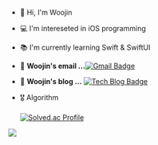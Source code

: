 <!--### Hi there 👋-->
<!--![header](https://capsule-render.vercel.app/api?type=rounded&color=4D75DB&section=header&text=Louie's%20github&fontColor=ffffff)-->

- 👋   Hi, I'm Woojin
- 💻   I'm intereseted in iOS programming
- 📚   I'm currently learning Swift & SwiftUI

- 📮  **Woojin's email ...**[![Gmail Badge](https://img.shields.io/badge/Gmail-d14836?style=flat-square&logo=Gmail&logoColor=white&link=mailto:absolute0017@gmail.com)](mailto:absolute0017@gmail.com)

- 📒  **Woojin's blog ...** [![Tech Blog Badge](http://img.shields.io/badge/-Tech%20blog-black?style=flat-square&logo=blogger&logoColor=white&link=https://cana17.tistory.com/)](https://cana17.tistory.com/)

- 🎖️ Algorithm<br/><br/>
[![Solved.ac Profile](http://mazassumnida.wtf/api/v2/generate_badge?boj=monetary)](https://solved.ac/monetary/)
<img src="http://mazandi.herokuapp.com/api?handle={monetary}&theme=warm"/>
<!--
- 💻 Tech Stack<br/><br/>
![Top Langs](https://github-readme-stats.vercel.app/api/top-langs/?username=woojinchoi17&layout=compact&theme=dark)

<!--
**woojinchoi17/woojinchoi17** is a ✨ _special_ ✨ repository because its `README.md` (this file) appears on your GitHub profile.

Here are some ideas to get you started:

- 🔭 I’m currently working on ...
- 🌱 I’m currently learning ...
- 👯 I’m looking to collaborate on ...
- 🤔 I’m looking for help with ...
- 💬 Ask me about ...
- 📫 How to reach me: ...
- 😄 Pronouns: ...
- ⚡ Fun fact: ...
-->
